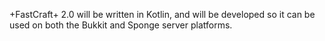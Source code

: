 +FastCraft+ 2.0 will be written in Kotlin, and will be developed so it can be used on both the Bukkit and Sponge server platforms.